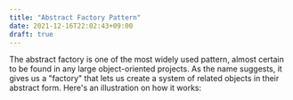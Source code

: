 ```yaml
---
title: "Abstract Factory Pattern"
date: 2021-12-16T22:02:43+09:00
draft: true
---
```


The abstract factory is one of the most widely used pattern, almost certain to be found in any large object-oriented projects. As the name suggests, it gives us a "factory" that lets us create a system of related objects in their abstract form. Here's an illustration on how it works:

